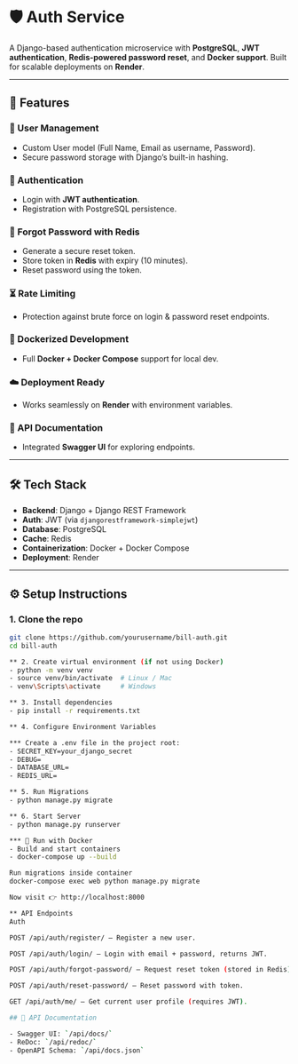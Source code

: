 # 🛡️ Auth Service

A Django-based authentication microservice with **PostgreSQL**, **JWT authentication**, **Redis-powered password reset**, and **Docker support**. Built for scalable deployments on **Render**.  

---

## 🚀 Features

### 🔐 User Management
- Custom User model (Full Name, Email as username, Password).  
- Secure password storage with Django’s built-in hashing.  

### 🔑 Authentication
- Login with **JWT authentication**.  
- Registration with PostgreSQL persistence.  

### 🔄 Forgot Password with Redis
- Generate a secure reset token.  
- Store token in **Redis** with expiry (10 minutes).  
- Reset password using the token.  

### ⏳ Rate Limiting
- Protection against brute force on login & password reset endpoints.  

### 🐳 Dockerized Development
- Full **Docker + Docker Compose** support for local dev.  

### ☁️ Deployment Ready
- Works seamlessly on **Render** with environment variables.  

### 📖 API Documentation
- Integrated **Swagger UI** for exploring endpoints.  

---

## 🛠️ Tech Stack

- **Backend**: Django + Django REST Framework  
- **Auth**: JWT (via `djangorestframework-simplejwt`)  
- **Database**: PostgreSQL  
- **Cache**: Redis  
- **Containerization**: Docker + Docker Compose  
- **Deployment**: Render  

---

## ⚙️ Setup Instructions

### 1. Clone the repo
```bash
git clone https://github.com/yourusername/bill-auth.git
cd bill-auth

** 2. Create virtual environment (if not using Docker)
- python -m venv venv
- source venv/bin/activate  # Linux / Mac
- venv\Scripts\activate     # Windows

** 3. Install dependencies
- pip install -r requirements.txt

** 4. Configure Environment Variables

*** Create a .env file in the project root:
- SECRET_KEY=your_django_secret
- DEBUG=
- DATABASE_URL=
- REDIS_URL=

** 5. Run Migrations
- python manage.py migrate

** 6. Start Server
- python manage.py runserver

*** 🐳 Run with Docker 
- Build and start containers
- docker-compose up --build

Run migrations inside container
docker-compose exec web python manage.py migrate

Now visit 👉 http://localhost:8000

** API Endpoints
Auth

POST /api/auth/register/ – Register a new user.

POST /api/auth/login/ – Login with email + password, returns JWT.

POST /api/auth/forgot-password/ – Request reset token (stored in Redis).

POST /api/auth/reset-password/ – Reset password with token.

GET /api/auth/me/ – Get current user profile (requires JWT).

## 📖 API Documentation

- Swagger UI: `/api/docs/`
- ReDoc: `/api/redoc/`
- OpenAPI Schema: `/api/docs.json`






